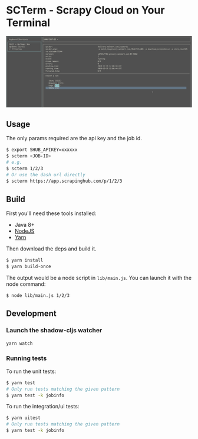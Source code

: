 # SCTerm - Scrapy Cloud on Your Terminal

![DEMO](scterm.gif)


## Usage

The only params required are the api key and the job id.

```bash
$ export SHUB_APIKEY=xxxxxx
$ scterm <JOB-ID>
# e.g.
$ scterm 1/2/3
# Or use the dash url directly
$ scterm https://app.scrapinghub.com/p/1/2/3
```

## Build

First you'll need these tools installed:

- Java 8+
- [NodeJS](https://nodejs.org)
- [Yarn](https://yarnpkg.com/lang/en/docs/install/#mac-stable)

Then download the deps and build it.

```bash
$ yarn install
$ yarn build-once
```

The output would be a node script in `lib/main.js`. You can launch it with the node command:
```
$ node lib/main.js 1/2/3
```

## Development

### Launch the shadow-cljs watcher

```bash
yarn watch
```

### Running tests

To run the unit tests:

```bash
$ yarn test
# Only run tests matching the given pattern
$ yarn test -k jobinfo
```

To run the integration/ui tests:

```bash
$ yarn uitest
# Only run tests matching the given pattern
$ yarn test -k jobinfo
```
